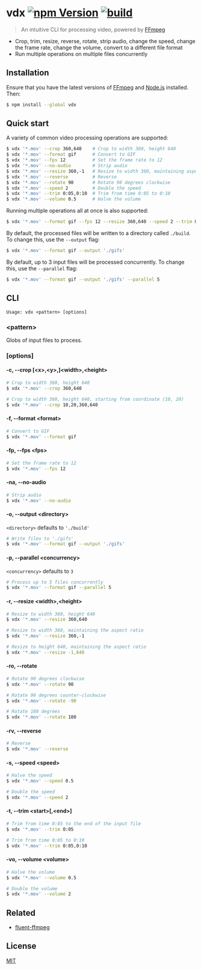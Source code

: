 # vdx [![npm Version](https://img.shields.io/npm/v/vdx?cacheSeconds=1800)](https://www.npmjs.org/package/vdx) [![build](https://github.com/yuanqing/vdx/workflows/build/badge.svg)](https://github.com/yuanqing/vdx/actions?query=workflow%3Abuild)

> An intuitive CLI for processing video, powered by [FFmpeg](https://www.ffmpeg.org/)

- Crop, trim, resize, reverse, rotate, strip audio, change the speed, change the frame rate, change the volume, convert to a different file format
- Run multiple operations on multiple files concurrently

## Installation

Ensure that you have the latest versions of [FFmpeg](https://www.ffmpeg.org/) and [Node.js](https://nodejs.org/) installed. Then:

```sh
$ npm install --global vdx
```

## Quick start

A variety of common video processing operations are supported:

```sh
$ vdx '*.mov' --crop 360,640    # Crop to width 360, height 640
$ vdx '*.mov' --format gif      # Convert to GIF
$ vdx '*.mov' --fps 12          # Set the frame rate to 12
$ vdx '*.mov' --no-audio        # Strip audio
$ vdx '*.mov' --resize 360,-1   # Resize to width 360, maintaining aspect ratio
$ vdx '*.mov' --reverse         # Reverse
$ vdx '*.mov' --rotate 90       # Rotate 90 degrees clockwise
$ vdx '*.mov' --speed 2         # Double the speed
$ vdx '*.mov' --trim 0:05,0:10  # Trim from time 0:05 to 0:10
$ vdx '*.mov' --volume 0.5      # Halve the volume
```

Running multiple operations all at once is also supported:

```sh
$ vdx '*.mov' --format gif --fps 12 --resize 360,640 --speed 2 --trim 0:05,0:10
```

By default, the processed files will be written to a directory called `./build`. To change this, use the `--output` flag:

```sh
$ vdx '*.mov' --format gif --output './gifs'
```

By default, up to 3 input files will be processed concurrently. To change this, use the `--parallel` flag:

```sh
$ vdx '*.mov' --format gif --output './gifs' --parallel 5
```

## CLI

```
Usage: vdx <pattern> [options]
```

### &lt;pattern&gt;

Globs of input files to process.

### [options]

#### -c, --crop [&lt;x&gt;,&lt;y&gt;,]&lt;width&gt;,&lt;height&gt;

```sh
# Crop to width 360, height 640
$ vdx '*.mov' --crop 360,640

# Crop to width 360, height 640, starting from coordinate (10, 20)
$ vdx '*.mov' --crop 10,20,360,640
```

#### -f, --format &lt;format&gt;

```sh
# Convert to GIF
$ vdx '*.mov' --format gif
```

#### -fp, --fps &lt;fps&gt;

```sh
# Set the frame rate to 12
$ vdx '*.mov' --fps 12
```

#### -na, --no-audio

```sh
# Strip audio
$ vdx '*.mov' --no-audio
```

#### -o, --output &lt;directory&gt;

`<directory>` defaults to `'./build'`

```sh
# Write files to './gifs'
$ vdx '*.mov' --format gif --output './gifs'
```

#### -p, --parallel &lt;concurrency&gt;

`<concurrency>` defaults to `3`

```sh
# Process up to 5 files concurrently
$ vdx '*.mov' --format gif --parallel 5
```

#### -r, --resize &lt;width&gt;,&lt;height&gt;

```sh
# Resize to width 360, height 640
$ vdx '*.mov' --resize 360,640

# Resize to width 360, maintaining the aspect ratio
$ vdx '*.mov' --resize 360,-1

# Resize to height 640, maintaining the aspect ratio
$ vdx '*.mov' --resize -1,640
```

#### -ro, --rotate

```sh
# Rotate 90 degrees clockwise
$ vdx '*.mov' --rotate 90

# Rotate 90 degrees counter-clockwise
$ vdx '*.mov' --rotate -90

# Rotate 180 degrees
$ vdx '*.mov' --rotate 180
```

#### -rv, --reverse

```sh
# Reverse
$ vdx '*.mov' --reverse
```

#### -s, --speed &lt;speed&gt;

```sh
# Halve the speed
$ vdx '*.mov' --speed 0.5

# Double the speed
$ vdx '*.mov' --speed 2
```

#### -t, --trim &lt;start&gt;[,&lt;end&gt;]

```sh
# Trim from time 0:05 to the end of the input file
$ vdx '*.mov' --trim 0:05

# Trim from time 0:05 to 0:10
$ vdx '*.mov' --trim 0:05,0:10
```

#### -vo, --volume &lt;volume&gt;

```sh
# Halve the volume
$ vdx '*.mov' --volume 0.5

# Double the volume
$ vdx '*.mov' --volume 2
```

## Related

- [fluent-ffmpeg](https://github.com/fluent-ffmpeg/node-fluent-ffmpeg)

## License

[MIT](/LICENSE.md)
